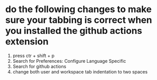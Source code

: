 # do the following changes to make sure your tabbing is correct when you installed the github actions extension

1. press ctr + shift + p
2. Search for Preferences: Configure Language Specific
3. Search for github actions
4. change both user and workspace tab indentation to two spaces